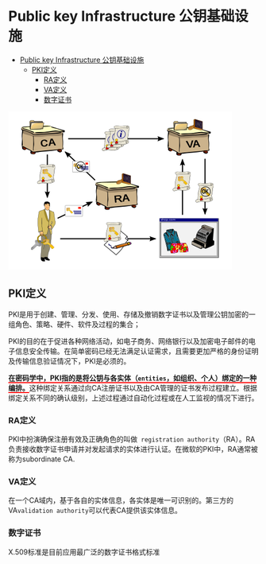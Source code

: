 # Public key Infrastructure 公钥基础设施

- [Public key Infrastructure 公钥基础设施](#public-key-infrastructure-%e5%85%ac%e9%92%a5%e5%9f%ba%e7%a1%80%e8%ae%be%e6%96%bd)
  - [PKI定义](#pki%e5%ae%9a%e4%b9%89)
    - [RA定义](#ra%e5%ae%9a%e4%b9%89)
    - [VA定义](#va%e5%ae%9a%e4%b9%89)
    - [数字证书](#%e6%95%b0%e5%ad%97%e8%af%81%e4%b9%a6)

![Alt Text](../basic_knowledge_picures/450px-Public-Key-Infrastructure.svg.png)

## PKI定义

PKI是用于创建、管理、分发、使用、存储及撤销数字证书以及管理公钥加密的一组角色、策略、硬件、软件及过程的集合；

PKI的目的在于促进各种网络活动，如电子商务、网络银行以及加密电子邮件的电子信息安全传输。在简单密码已经无法满足认证需求，且需要更加严格的身份证明及传输信息验证情况下，PKI是必须的。

<span style="border-bottom: 2px solid red; font-weight: bold">在密码学中，PKI指的是将公钥与各实体（`entities`，如组织、个人）绑定的一种编排。</span>这种绑定关系通过向CA注册证书以及由CA管理的证书发布过程建立。根据绑定关系不同的确认级别，上述过程通过自动化过程或在人工监视的情况下进行。

### RA定义

PKI中扮演确保注册有效及正确角色的叫做` registration authority`（RA）。RA负责接收数字证书申请并对发起请求的实体进行认证。在微软的PKI中，RA通常被称为subordinate CA.

### VA定义

在一个CA域内，基于各自的实体信息，各实体是唯一可识别的。第三方的VA`validation authority`可以代表CA提供该实体信息。

### 数字证书

X.509标准是目前应用最广泛的数字证书格式标准

